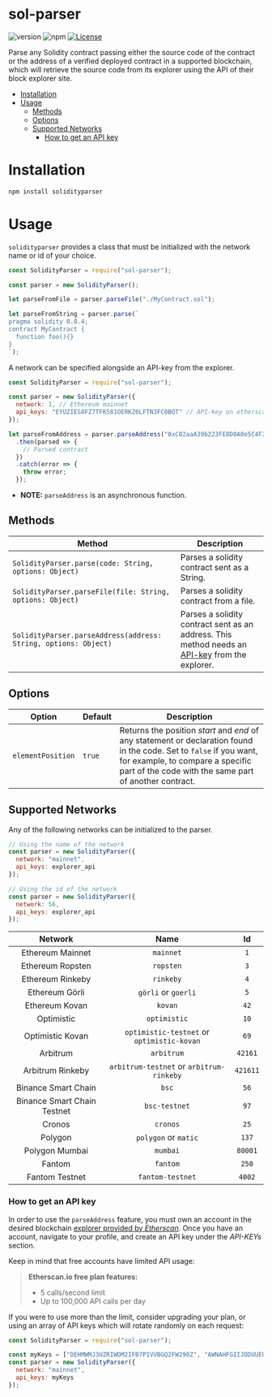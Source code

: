 # sol-parser
![version](https://img.shields.io/npm/v/sol-parser "Version")
![npm](https://img.shields.io/npm/dt/sol-parser.svg "Total Downloads")
[![License](https://img.shields.io/badge/license-mit-blue.svg)](https://opensource.org/licenses/MIT)

Parse any Solidity contract passing either the source code of the contract or the address of a verified deployed contract in a supported blockchain, which will retrieve the source code from its explorer using the API of their block explorer site.

- [Installation](#installation)
- [Usage](#usage)
  - [Methods](#methods)
  - [Options](#options)
  - [Supported Networks](#supported-networks)
    - [How to get an API key](#how-to-get-an-api-key)

# Installation
```bash
npm install solidityparser
```


# Usage
`solidityparser` provides a class that must be initialized with the network name or id of your choice.

```js
const SolidityParser = require("sol-parser");

const parser = new SolidityParser();

let parseFromFile = parser.parseFile("./MyContract.sol");

let parseFromString = parser.parse(`
pragma solidity 0.8.4;
contract MyContract {
  function foo(){}
}
`);
```
A network can be specified alongside an API-key from the explorer.
```js
const SolidityParser = require("sol-parser");

const parser = new SolidityParser({
  network: 1, // Ethereum mainnet
  api_keys: "EYUZIES8FZ7TFK581OERKZ0LFTN3FC0BOT" // API-key on etherscan.io
});

let parseFromAddress = parser.parseAddress("0xC02aaA39b223FE8D0A0e5C4F27eAD9083C756Cc2")
  .then(parsed => {
    // Parsed contract
  })
  .catch(error => {
    throw error;
  });
```
* **NOTE:** `parseAddress` is an asynchronous function.

## Methods
|Method|Description|
|---|---|
|`SolidityParser.parse(code: String, options: Object)`|Parses a solidity contract sent as a String.|
|`SolidityParser.parseFile(file: String, options: Object)`|Parses a solidity contract from a file.|
|`SolidityParser.parseAddress(address: String, options: Object)`|Parses a solidity contract sent as an address. This method needs an [API-key](#how-to-get-an-api-key) from the explorer.|

## Options
|Option|Default|Description|
|---|---|---|
|`elementPosition`|`true`|Returns the position _start_ and _end_ of any statement or declaration found in the code. Set to `false` if you want, for example, to compare a specific part of the code with the same part of another contract.|

## Supported Networks
Any of the following networks can be initialized to the parser.
```js
// Using the name of the network
const parser = new SolidityParser({
  network: "mainnet",
  api_keys: explorer_api
});

// Using the id of the network
const parser = new SolidityParser({
  network: 56,
  api_keys: explorer_api
});
```
|Network|Name|Id|
|:---:|:---:|:---:|
|Ethereum Mainnet| `mainnet` | `1` |
|Ethereum Ropsten| `ropsten` | `3` |
|Ethereum Rinkeby| `rinkeby` | `4` |
|Ethereum Görli  | `görli` or `goerli` | `5` |
|Ethereum Kovan  | `kovan` | `42` |
|Optimistic      | `optimistic` | `10` |
|Optimistic Kovan| `optimistic-testnet` or `optimistic-kovan` | `69` |
|Arbitrum | `arbitrum` | `42161` |
|Arbitrum Rinkeby| `arbitrum-testnet` or `arbitrum-rinkeby` | `421611` |
|Binance Smart Chain| `bsc` | `56` |
|Binance Smart Chain Testnet| `bsc-testnet` | `97` |
|Cronos| `cronos` | `25` |
|Polygon| `polygon` or `matic` | `137` |
|Polygon Mumbai| `mumbai` | `80001` |
|Fantom| `fantom` | `250` |
|Fantom Testnet| `fantom-testnet` | `4002` |

### How to get an API key
In order to use the `parseAddress` feature, you must own an account in the desired blockchain [explorer provided by _Etherscan_](https://etherscan.io/eaas).
Once you have an account, navigate to your profile, and create an API key under the _API-KEYs_ section.

Keep in mind that free accounts have limited API usage:
> **Etherscan.io free plan features:**
> - 5 calls/second limit
> - Up to 100,000 API calls per day

If you were to use more than the limit, consider upgrading your plan, or using an array of API keys which will rotate randomly on each request:

```js
const SolidityParser = require("sol-parser");

const myKeys = ["DEHMWMJ3UZRIWDM2IFB7P1VVBGQ2FW290Z", "AWNAHFGIIJDDUUEUSPUEPG8HOU3AKHCL31", "CYVO7LDGQSHLW9RIORWA9VMBNZA687DKHZ"];
const parser = new SolidityParser({
  network: "mainnet",
  api_keys: myKeys
});
```